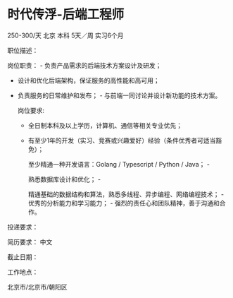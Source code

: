 # 时代传浮-后端工程师

250-300/天 北京 本科 5天／周 实习6个月

职位描述：

岗位职责： - 负责产品需求的后端技术方案设计及研发； 

- 设计和优化后端架构，保证服务的高性能和高可用；

- 负责服务的日常维护和发布； - 与前端一同讨论并设计新功能的技术方案。

   岗位要求: 

  - 全日制本科及以上学历，计算机、通信等相关专业优先；

  - 有至少1年的开发（实习、竞赛或兴趣爱好）经验（条件优秀者可适当豁免）； 

    至少精通一种开发语言：Golang / Typescript / Python / Java； - 

    熟悉数据库设计和优化； -

     精通基础的数据结构和算法，熟悉多线程、异步编程、网络编程技术； - 优秀的分析能力和学习能力； - 强烈的责任心和团队精神，善于沟通和合作。

投递要求：

简历要求： 中文

截止日期：

工作地点：

北京市/北京市/朝阳区